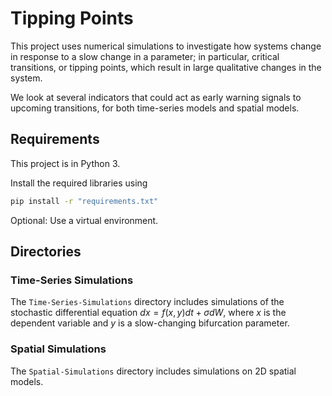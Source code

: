 # Tipping Points

This project uses numerical simulations to investigate how systems change in response to a slow change in a parameter; in particular, critical transitions, or tipping points, which result in large qualitative changes in the system.

We look at several indicators that could act as early warning signals to upcoming transitions, 
for both time-series models and spatial models.

## Requirements

This project is in Python 3.

Install the required libraries using
```bash
pip install -r "requirements.txt"
```

Optional: Use a virtual environment.

## Directories

### Time-Series Simulations

The `Time-Series-Simulations` directory includes simulations of the stochastic differential equation $dx=f(x,y)dt+\sigma dW$, where $x$ is the dependent variable and $y$ is a slow-changing bifurcation parameter.

### Spatial Simulations

The `Spatial-Simulations` directory includes simulations on 2D spatial models.
